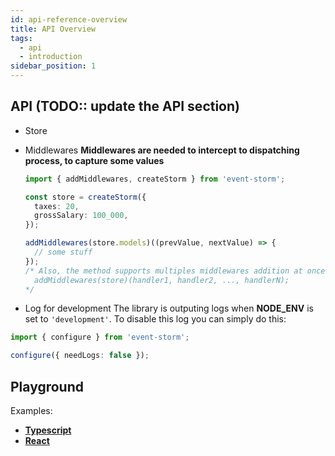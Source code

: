 ```yaml
---
id: api-reference-overview
title: API Overview
tags:
  - api
  - introduction
sidebar_position: 1
---
```



## API (TODO:: update the API section)

- Store
  

- Middlewares
  **Middlewares are needed to intercept to dispatching process, to capture some values**
    ```typescript
    import { addMiddlewares, createStorm } from 'event-storm';

    const store = createStorm({
      taxes: 20,
      grossSalary: 100_000,
    });

    addMiddlewares(store.models)((prevValue, nextValue) => {
      // some stuff
    });
    /* Also, the method supports multiples middlewares addition at once.
      addMiddlewares(store)(handler1, handler2, ..., handlerN);
    */
    ```

- Log for development
The library is outputing logs when **NODE_ENV** is set to `'development'`. To disable this log you can simply do this:
```typescript
import { configure } from 'event-storm';

configure({ needLogs: false });
```

## Playground

Examples:
 - [**Typescript**](https://codesandbox.io/s/beautiful-currying-bl9dv)
 - [**React**](https://codesandbox.io/s/intelligent-http-iupz5)
